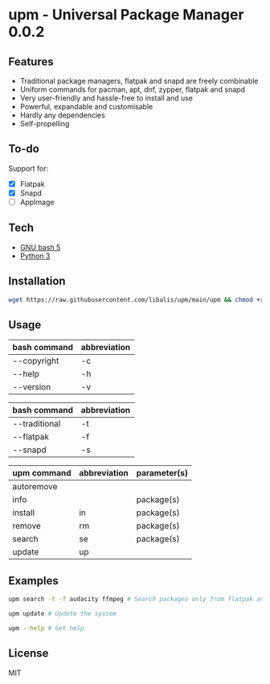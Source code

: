 # upm - Universal Package Manager 0.0.2
## Features
- Traditional package managers, flatpak and snapd are freely combinable
- Uniform commands for pacman, apt, dnf, zypper, flatpak and snapd
- Very user-friendly and hassle-free to install and use
- Powerful, expandable and customisable
- Hardly any dependencies
- Self-propelling

## To-do
Support for:
- [x] Flatpak
- [x] Snapd
- [ ] AppImage

## Tech
- [GNU bash 5](https://www.gnu.org/software/bash/)
- [Python 3](https://www.python.org/)

## Installation
```sh
wget https://raw.githubusercontent.com/libalis/upm/main/upm && chmod +x upm && sudo mv upm /bin/
```

## Usage
| bash command | abbreviation |
| ------ | ------ |
| --copyright | -c | none |
| --help | -h |
| --version | -v |

| bash command | abbreviation |
| ------ | ------ |
| --traditional | -t |
| --flatpak | -f |
| --snapd | -s |

| upm command | abbreviation | parameter(s) |
| ------ | ------ | ------ |
| autoremove |
| info | | package(s) |
| install | in | package(s) |
| remove | rm | package(s) |
| search | se | package(s) |
| update | up |

## Examples
```sh
upm search -t -f audacity ffmpeg # Search packages only from flatpak and snapd
```

```sh
upm update # Update the system
```

```sh
upm --help # Get help
```

## License
MIT

